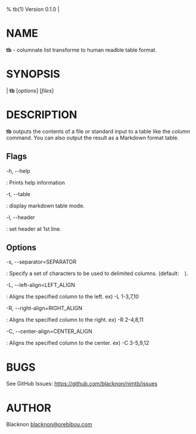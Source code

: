 % tb(1) Version 0.1.0 |

NAME
====

**tb** - columnate list transforme to human readble table format.

SYNOPSIS
========

| **tb** \[*options*] \[*files*]

DESCRIPTION
===========

**tb** outputs the contents of a file or standard input to a table like the *column* command.
You can also output the result as a Markdown format table.

Flags
-----

-h, --help

:   Prints help information


-t, --table

:   display markdown table mode.


-l, --header

:   set header at 1st line.


Options
-------

-s, --separator=SEPARATOR

:   Specify a set of characters to be used to delimited columns. (default: ` ` ).

-L, --left-align=LEFT_ALIGN

:   Aligns the specified column to the left. ex) -L 1-3,7,10

-R, --right-align=RIGHT_ALIGN

:   Aligns the specified column to the right. ex) -R 2-4,8,11

-C, --center-align=CENTER_ALIGN

:   Aligns the specified column to the center. ex) -C 3-5,9,12

BUGS
====

See GitHub Issues: <https://github.com/blacknon/nimtb/issues>

AUTHOR
======

Blacknon <blacknon@orebibou.com>
